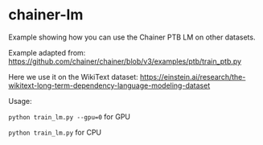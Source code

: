# chainer-lm

Example showing how you can use the Chainer PTB LM on other datasets.

Example adapted from: https://github.com/chainer/chainer/blob/v3/examples/ptb/train_ptb.py

Here we use it on the WikiText dataset: https://einstein.ai/research/the-wikitext-long-term-dependency-language-modeling-dataset

Usage:

`python train_lm.py --gpu=0` for GPU

`python train_lm.py` for CPU 
